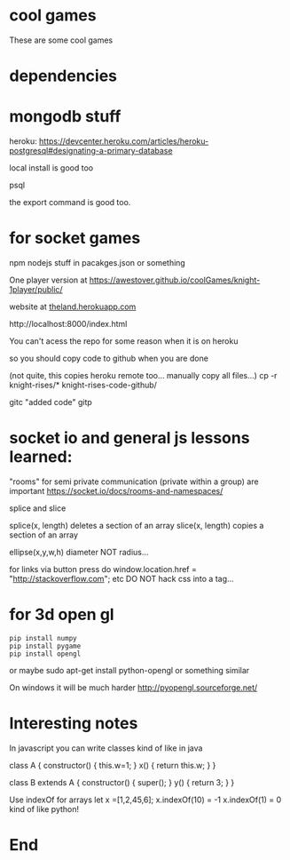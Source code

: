 # cool games
These are some cool games

# dependencies

# mongodb stuff

heroku:
https://devcenter.heroku.com/articles/heroku-postgresql#designating-a-primary-database

local install is good too

psql

the export command is good too.


# for socket games
npm
nodejs
stuff in pacakges.json or something

One player version at
<a href="https://awestover.github.io/coolGames/knight-1player/public/">https://awestover.github.io/coolGames/knight-1player/public/</a>

website at
<a href="https://theland.herokuapp.com">theland.herokuapp.com</a>

<a>http://localhost:8000/index.html</a>

You can't acess the repo for some reason when it is on heroku

so you should copy code to github when you are done

(not quite, this copies heroku remote too... manually copy all files...)
cp -r knight-rises/* knight-rises-code-github/

gitc "added code"
gitp

# socket io and general js lessons learned:

"rooms" for semi private communication (private within a group) are important
https://socket.io/docs/rooms-and-namespaces/


splice and slice

splice(x, length) deletes a section of an array
slice(x, length)  copies  a section of an array

ellipse(x,y,w,h) diameter NOT radius...

for links via button press do
window.location.href = "http://stackoverflow.com"; etc
DO NOT hack css into a <a> tag...


# for 3d open gl
    pip install numpy
    pip install pygame
    pip install opengl
or maybe
    sudo apt-get install python-opengl
or something similar

On windows it will be much harder
http://pyopengl.sourceforge.net/


# Interesting notes

In javascript you can write classes kind of like in java

class A
{
  constructor()
  {
    this.w=1;
  }
  x()
  {
    return this.w;
  }
}


class B extends A
{
  constructor()
  {
    super();
  }
  y()
  {
    return 3;
  }
}


Use indexOf for arrays
let x =[1,2,45,6];
x.indexOf(10) = -1
x.indexOf(1) = 0
kind of like python!

# End
